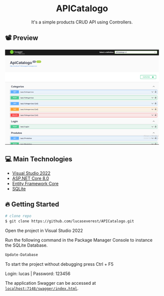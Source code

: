 ﻿<h1 align="center"> APICatalogo </h1>

<p align="center"> It's a simple products CRUD API using Controllers.</p>

## 📽 Preview

<img src="./Assets/Preview.png" />


## 💻 Main Technologies

- [Visual Studio 2022](https://visualstudio.microsoft.com/pt-br/vs/community/)
- [ASP.NET Core 8.0](https://learn.microsoft.com/pt-br/aspnet/core/?view=aspnetcore-8.0)
- [Entity Framework Core](https://learn.microsoft.com/pt-br/ef/)
- [SQLite](https://www.sqlite.org/index.html)

## 🔥 Getting Started

```sh
# clone repo
$ git clone https://github.com/lucaseverest/APICatalogo.git
```

<p>Open the project in Visual Studio 2022</p>

<p>Run the following command in the Package Manager Console to instance the SQLite Database.</p>

```sh
Update-Database
```

<p>To start the project without debugging press Ctrl + F5 </p>

<p>Login: lucas	| Password: 123456</p>

The application Swagger can be accessed at [`localhost:7148/swagger/index.html`](https://localhost:7148/swagger/index.html).